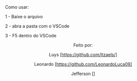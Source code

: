 

Como usar:

1 - Baixe o arquivo

2 - abra a pasta com o VSCode

3 - F5 dentro do VSCode

<div align="center">

Feito por:
  
  Luys  [https://github.com/ltzaels/]
  
  Leonardo [https://github.com/LeonardoLuca09]
  
  Jefferson  []

</div>
